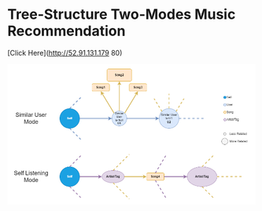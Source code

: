 # Tree-Structure Two-Modes Music Recommendation
[Click Here](http://52.91.131.179 80)

![alt text](Images/TreeMusicRecommendation_structure_v1_white.png)
